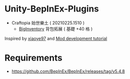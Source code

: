 # Unity-BepInEx-Plugins

* Craftopia 始世樂土 ( 20210225.1510 )
    * [BigInventory](https://github.com/vocolboy/Unity-BepInEx-Plugins/releases/download/1.0.0/Craftopia_BigInventory_1.0.0.zip) 背包拓展 ( 基礎 +40 格 )

Inspired by [xiaoye97](https://github.com/xiaoye97) and [Mod development tutorial](https://www.bilibili.com/read/cv8997376)

# Requirements
  * https://github.com/BepInEx/BepInEx/releases/tag/v5.4.8
